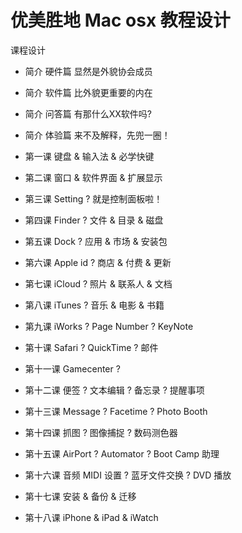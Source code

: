 优美胜地 Mac osx 教程设计
======================

课程设计

* 简介 硬件篇 显然是外貌协会成员
* 简介 软件篇 比外貌更重要的内在
* 简介 问答篇 有那什么XX软件吗?
* 简介 体验篇 来不及解释，先兜一圈！


* 第一课 键盘 & 输入法 & 必学快键
* 第二课 窗口 & 软件界面 & 扩展显示


* 第三课 Setting ? 就是控制面板啦！
* 第四课 Finder ? 文件 & 目录 & 磁盘
* 第五课 Dock ? 应用 & 市场 & 安装包


* 第六课 Apple id ? 商店 & 付费 & 更新
* 第七课 iCloud ? 照片 & 联系人 & 文档
* 第八课 iTunes ? 音乐 & 电影 & 书籍
* 第九课 iWorks ? Page Number ? KeyNote
* 第十课 Safari ? QuickTime ? 邮件


* 第十一课 Gamecenter ?
* 第十二课 便签 ? 文本编辑 ? 备忘录 ? 提醒事项
* 第十三课 Message ? Facetime ? Photo Booth
* 第十四课 抓图 ? 图像捕捉 ? 数码测色器
* 第十五课 AirPort ? Automator ? Boot Camp 助理
* 第十六课 音频 MIDI 设置 ? 蓝牙文件交换 ? DVD 播放


* 第十七课 安装 & 备份 & 迁移
* 第十八课 iPhone & iPad & iWatch